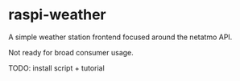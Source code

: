 # raspi-weather
A simple weather station frontend focused around the netatmo API.

Not ready for broad consumer usage.

TODO: install script + tutorial
